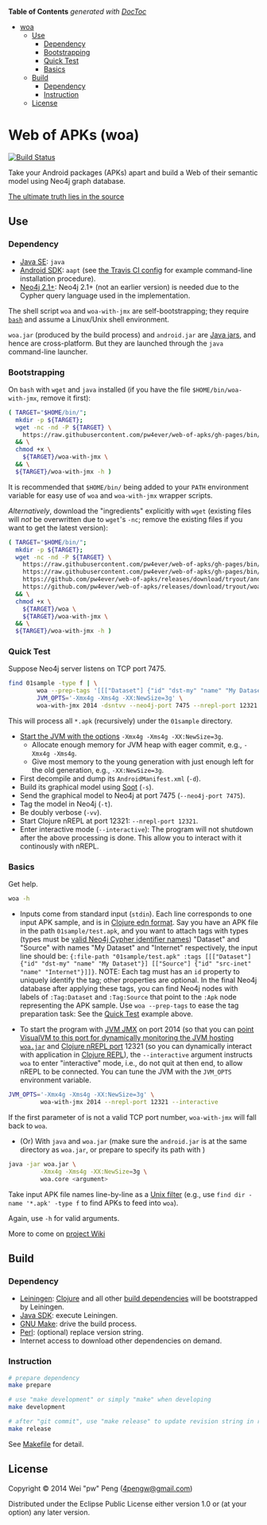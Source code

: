 <!-- START doctoc generated TOC please keep comment here to allow auto update -->
<!-- DON'T EDIT THIS SECTION, INSTEAD RE-RUN doctoc TO UPDATE -->
**Table of Contents**  *generated with [DocToc](http://doctoc.herokuapp.com/)*

- [woa](#woa)
  - [Use](#use)
    - [Dependency](#dependency)
    - [Bootstrapping](#bootstrapping)
    - [Quick Test](#quick-test)
    - [Basics](#basics)
  - [Build](#build)
    - [Dependency](#dependency-1)
    - [Instruction](#instruction)
  - [License](#license)

<!-- END doctoc generated TOC please keep comment here to allow auto update -->

# Web of APKs (woa)

[![Build Status](https://travis-ci.org/pw4ever/web-of-apks.svg?branch=gh-pages)](https://travis-ci.org/pw4ever/web-of-apks?branch=gh-pages)

Take your Android packages (APKs) apart and build a Web of their semantic model using Neo4j graph database.

[The ultimate truth lies in the source](http://pw4ever.github.io/web-of-apks/docs/uberdoc.html)

## Use

### Dependency

* [Java SE](http://www.oracle.com/technetwork/java/javase/downloads/index.html): `java`
* [Android SDK](https://developer.android.com/sdk/index.html): `aapt` (see [the Travis CI config](https://github.com/pw4ever/web-of-apks/blob/gh-pages/.travis.yml#L21) for example command-line installation procedure).
* [Neo4j 2.1+](http://neo4j.com/): Neo4j 2.1+ (not an earlier version) is needed due to the Cypher query language used in the implementation.

The shell script `woa` and `woa-with-jmx` are self-bootstrapping; they require [`bash`](https://www.gnu.org/software/bash/) and assume a Linux/Unix shell environment.

`woa.jar` (produced by the build process) and `android.jar` are [Java jars](https://en.wikipedia.org/wiki/JAR_%28file_format%29), and hence are cross-platform. But they are launched through the `java` command-line launcher.

### Bootstrapping

On `bash` with `wget` and `java` installed (if you have the file `$HOME/bin/woa-with-jmx`, remove it first):

```sh
( TARGET="$HOME/bin/";
  mkdir -p ${TARGET};
  wget -nc -nd -P ${TARGET} \
    https://raw.githubusercontent.com/pw4ever/web-of-apks/gh-pages/bin/woa-with-jmx \
  && \
  chmod +x \
    ${TARGET}/woa-with-jmx \
  && \
  ${TARGET}/woa-with-jmx -h )
```

It is recommended that `$HOME/bin/` being added to your `PATH` environment variable for easy use of `woa` and `woa-with-jmx` wrapper scripts.

*Alternatively*, download the "ingredients" explicitly with `wget` (existing files will *not* be overwritten due to `wget`'s `-nc`; remove the existing files if you want to get the latest version):

```sh
( TARGET="$HOME/bin/";
  mkdir -p ${TARGET};
  wget -nc -nd -P ${TARGET} \
    https://raw.githubusercontent.com/pw4ever/web-of-apks/gh-pages/bin/woa \
    https://raw.githubusercontent.com/pw4ever/web-of-apks/gh-pages/bin/woa-with-jmx \
    https://github.com/pw4ever/web-of-apks/releases/download/tryout/android.jar \
    https://github.com/pw4ever/web-of-apks/releases/download/tryout/woa.jar \
  && \
  chmod +x \
    ${TARGET}/woa \
    ${TARGET}/woa-with-jmx \
  && \
  ${TARGET}/woa-with-jmx -h )
```

### Quick Test

Suppose Neo4j server listens on TCP port 7475.

```sh
find 01sample -type f | \
        woa --prep-tags '[[["Dataset"] {"id" "dst-my" "name" "My Dataset"}]]' | \
        JVM_OPTS='-Xmx4g -Xms4g -XX:NewSize=3g' \
        woa-with-jmx 2014 -dsntvv --neo4j-port 7475 --nrepl-port 12321 --interactive
```

This will process all `*.apk` (recursively) under the `01sample` directory.
* [Start the JVM with the options](https://docs.oracle.com/javase/8/docs/technotes/tools/unix/java.html#BGBCIEFC) `-Xmx4g -Xms4g -XX:NewSize=3g`. 
  - Allocate enough memory for JVM heap with eager commit, e.g., `-Xmx4g -Xms4g`.
  - Give most memory to the young generation with just enough left for the old generation, e.g., `-XX:NewSize=3g`.
* First decompile and dump its `AndroidManifest.xml` (`-d`).
* Build its graphical model using [Soot]() (`-s`).
* Send the graphical model to Neo4j at port 7475 (`--neo4j-port 7475`).
* Tag the model in Neo4j (`-t`).
* Be doubly verbose (`-vv`).
* Start Clojure nREPL at port 12321: `--nrepl-port 12321`.
* Enter interactive mode (`--interactive`): The program will not shutdown after the above processing is done. This allow you to interact with it continously with nREPL.

### Basics

Get help.

```sh
woa -h
```

* Inputs come from standard input (`stdin`). Each line corresponds to one input APK sample, and is in [Clojure edn format](https://github.com/edn-format/edn). Say you have an APK file in the path `01sample/test.apk`, and you want to attach tags with types (types must be [valid Neo4j Cypher identifier names](http://neo4j.com/docs/stable/cypher-identifiers.html)) "Dataset" and "Source" with names "My Dataset" and "Internet" respectively, the input line should be: `{:file-path "01sample/test.apk" :tags [[["Dataset"] {"id" "dst-my" "name" "My Dataset"}] [["Source"] {"id" "src-inet" "name" "Internet"}]]}`. NOTE: Each tag must has an `id` property to uniquely identify the tag; other properties are optional. In the final Neo4j database after applying these tags, you can find Neo4j nodes with labels of `:Tag:Dataset` and `:Tag:Source` that point to the `:Apk` node representing the APK sample. Use `woa --prep-tags` to ease the tag preparation task: See the [Quick Test](#quick-test) example above.

* To start the program with [JVM JMX](http://docs.oracle.com/javase/8/docs/technotes/guides/visualvm/jmx_connections.html) on port 2014 (so that you can [point VisualVM to this port for dynamically monitoring the JVM hosting `woa.jar`](http://theholyjava.wordpress.com/2012/09/21/visualvm-monitoring-remote-jvm-over-ssh-jmx-or-not/) and [Clojure nREPL port](https://github.com/clojure/tools.nrepl) 12321 (so you can dynamically interact with application in [Clojure REPL](https://www.youtube.com/watch?v=fnn8JeKfzWY)), the `--interactive` argument instructs `woa` to enter "interactive" mode, i.e., do not quit at then end, to allow nREPL to be connected. You can tune the JVM with the `JVM_OPTS` environment variable.

```sh
JVM_OPTS='-Xmx4g -Xms4g -XX:NewSize=3g' \
         woa-with-jmx 2014 --nrepl-port 12321 --interactive
```

If the first parameter of is not a valid TCP port number, `woa-with-jmx` will fall back to `woa`.

* (Or) With `java` and `woa.jar` (make sure the `android.jar` is at the same directory as `woa.jar`, or prepare to specify its path with <argument>)
```sh
java -jar woa.jar \
         -Xmx4g -Xms4g -XX:NewSize=3g \
         woa.core <argument> 
```

Take input APK file names line-by-line as a [Unix filter](https://en.wikipedia.org/wiki/Filter_(software)#Unix) (e.g., use `find dir -name '*.apk' -type f` to find APKs to feed into `woa`).

Again, use `-h` for valid arguments.

More to come on [project Wiki](https://github.com/pw4ever/web-of-apks/wiki)


## Build

### Dependency

* [Leiningen](http://leiningen.org/): [Clojure](http://clojure.org/) and all other [build dependencies](https://github.com/pw4ever/web-of-apks/blob/github/project.clj) will be bootstrapped by Leiningen.
* [Java SDK](http://www.oracle.com/technetwork/java/javase/downloads/): execute Leiningen.
* [GNU Make](https://www.gnu.org/software/make/): drive the build process.
* [Perl](http://www.perl.org/): (optional) replace version string.
* Internet access to download other dependencies on demand.

### Instruction

```sh
# prepare dependency
make prepare

# use "make development" or simply "make" when developing
make development

# after "git commit", use "make release" to update revision string in release
make release
```

See [Makefile](https://github.com/pw4ever/web-of-apks/blob/gh-pages/Makefile) for detail.

## License

Copyright © 2014 Wei "pw" Peng (4pengw@gmail.com)

Distributed under the Eclipse Public License either version 1.0 or (at
your option) any later version.
